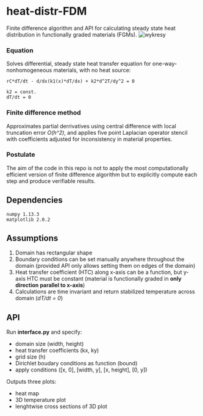 # heat-distr-FDM
Finite difference algorithm and API for calculating steady state heat distribution in functionally graded materials (FGMs).
![wykresy](https://user-images.githubusercontent.com/30974121/38013213-a16078f0-3264-11e8-9577-81001096d6da.png)
### Equation
Solves differential, steady state heat transfer equation for one-way-nonhomogeneous materials, with no heat source:
```
rC*dT/dt - d/dx(k1(x)*dT/dx) + k2*d^2T/dy^2 = 0
```
```
k2 = const.
dT/dt = 0
```
### Finite difference method
Approximates partial derrivatives using central difference with local truncation error *O(h^2)*,
and applies five point Laplacian operator stencil with coefficients adjusted for inconsistency in material properties.
### Postulate
The aim of the code in this repo is not to apply the most computationally efficient version of finite difference algorithm but to explicitly compute each step and produce verifiable results.
## Dependencies
```
numpy 1.13.3
matplotlib 2.0.2
```
## Assumptions
1. Domain has rectangular shape 
2. Boundary conditions can be set manually anywhere throughout the domain 
   (provided API only allows setting them on edges of the domain)
3. Heat transfer coefficient (HTC) along x-axis can be a function, but y-axis HTC must be constant
   (material is functionally graded in **only direction parallel to x-axis**)
4. Calculations are time invariant and return stabilized temperature across domain (*dT/dt = 0*)
## API
Run **interface.py** and specify:
* domain size (width, height)
* heat transfer coefficients (kx, ky)
* grid size (h)
* Dirichlet boudary conditions as function (bound)
* apply conditions ([x, 0], [width, y], [x, height], [0, y])

Outputs three plots:
* heat map 
* 3D temperature plot
* lenghtwise cross sections of 3D plot

